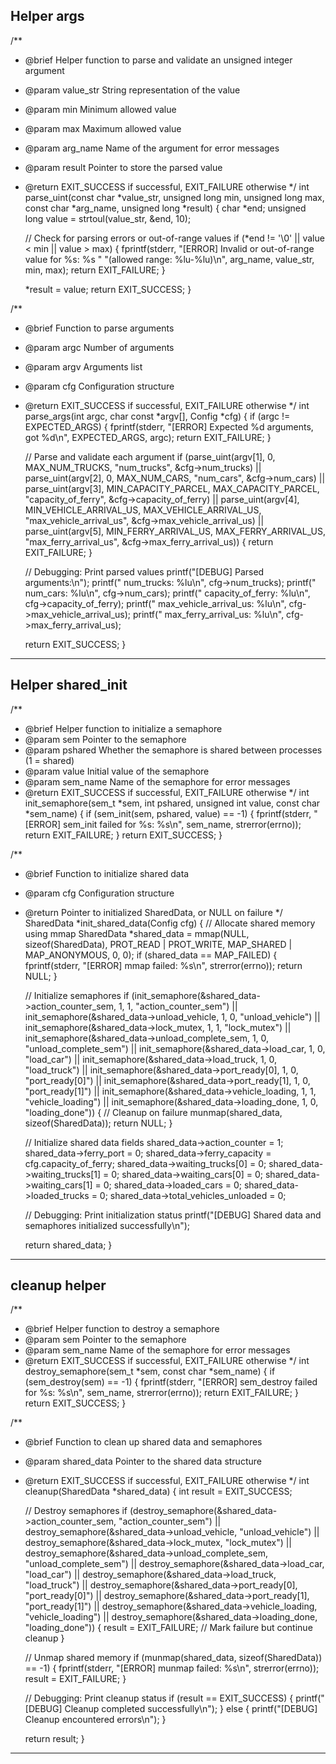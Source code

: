 Helper args
---------
/**
 * @brief Helper function to parse and validate an unsigned integer argument
 * @param value_str String representation of the value
 * @param min Minimum allowed value
 * @param max Maximum allowed value
 * @param arg_name Name of the argument for error messages
 * @param result Pointer to store the parsed value
 * @return EXIT_SUCCESS if successful, EXIT_FAILURE otherwise
 */
int parse_uint(const char *value_str, unsigned long min, unsigned long max,
               const char *arg_name, unsigned long *result) {
    char *end;
    unsigned long value = strtoul(value_str, &end, 10);

    // Check for parsing errors or out-of-range values
    if (*end != '\0' || value < min || value > max) {
        fprintf(stderr, "[ERROR] Invalid or out-of-range value for %s: %s "
                        "(allowed range: %lu-%lu)\n",
                arg_name, value_str, min, max);
        return EXIT_FAILURE;
    }

    *result = value;
    return EXIT_SUCCESS;
}

/**
 * @brief Function to parse arguments
 * @param argc Number of arguments
 * @param argv Arguments list
 * @param cfg Configuration structure
 * @return EXIT_SUCCESS if successful, EXIT_FAILURE otherwise
 */
int parse_args(int argc, char const *argv[], Config *cfg) {
    if (argc != EXPECTED_ARGS) {
        fprintf(stderr, "[ERROR] Expected %d arguments, got %d\n",
                EXPECTED_ARGS, argc);
        return EXIT_FAILURE;
    }

    // Parse and validate each argument
    if (parse_uint(argv[1], 0, MAX_NUM_TRUCKS, "num_trucks", &cfg->num_trucks) ||
        parse_uint(argv[2], 0, MAX_NUM_CARS, "num_cars", &cfg->num_cars) ||
        parse_uint(argv[3], MIN_CAPACITY_PARCEL, MAX_CAPACITY_PARCEL, "capacity_of_ferry", &cfg->capacity_of_ferry) ||
        parse_uint(argv[4], MIN_VEHICLE_ARRIVAL_US, MAX_VEHICLE_ARRIVAL_US, "max_vehicle_arrival_us", &cfg->max_vehicle_arrival_us) ||
        parse_uint(argv[5], MIN_FERRY_ARRIVAL_US, MAX_FERRY_ARRIVAL_US, "max_ferry_arrival_us", &cfg->max_ferry_arrival_us)) {
        return EXIT_FAILURE;
    }

    // Debugging: Print parsed values
    printf("[DEBUG] Parsed arguments:\n");
    printf("  num_trucks: %lu\n", cfg->num_trucks);
    printf("  num_cars: %lu\n", cfg->num_cars);
    printf("  capacity_of_ferry: %lu\n", cfg->capacity_of_ferry);
    printf("  max_vehicle_arrival_us: %lu\n", cfg->max_vehicle_arrival_us);
    printf("  max_ferry_arrival_us: %lu\n", cfg->max_ferry_arrival_us);

    return EXIT_SUCCESS;
}
---------

Helper shared_init
---------
/**
 * @brief Helper function to initialize a semaphore
 * @param sem Pointer to the semaphore
 * @param pshared Whether the semaphore is shared between processes (1 = shared)
 * @param value Initial value of the semaphore
 * @param sem_name Name of the semaphore for error messages
 * @return EXIT_SUCCESS if successful, EXIT_FAILURE otherwise
 */
int init_semaphore(sem_t *sem, int pshared, unsigned int value, const char *sem_name) {
    if (sem_init(sem, pshared, value) == -1) {
        fprintf(stderr, "[ERROR] sem_init failed for %s: %s\n", sem_name, strerror(errno));
        return EXIT_FAILURE;
    }
    return EXIT_SUCCESS;
}

/**
 * @brief Function to initialize shared data
 * @param cfg Configuration structure
 * @return Pointer to initialized SharedData, or NULL on failure
 */
SharedData *init_shared_data(Config cfg) {
    // Allocate shared memory using mmap
    SharedData *shared_data = mmap(NULL, sizeof(SharedData), PROT_READ | PROT_WRITE,
                                   MAP_SHARED | MAP_ANONYMOUS, 0, 0);
    if (shared_data == MAP_FAILED) {
        fprintf(stderr, "[ERROR] mmap failed: %s\n", strerror(errno));
        return NULL;
    }

    // Initialize semaphores
    if (init_semaphore(&shared_data->action_counter_sem, 1, 1, "action_counter_sem") ||
        init_semaphore(&shared_data->unload_vehicle, 1, 0, "unload_vehicle") ||
        init_semaphore(&shared_data->lock_mutex, 1, 1, "lock_mutex") ||
        init_semaphore(&shared_data->unload_complete_sem, 1, 0, "unload_complete_sem") ||
        init_semaphore(&shared_data->load_car, 1, 0, "load_car") ||
        init_semaphore(&shared_data->load_truck, 1, 0, "load_truck") ||
        init_semaphore(&shared_data->port_ready[0], 1, 0, "port_ready[0]") ||
        init_semaphore(&shared_data->port_ready[1], 1, 0, "port_ready[1]") ||
        init_semaphore(&shared_data->vehicle_loading, 1, 1, "vehicle_loading") ||
        init_semaphore(&shared_data->loading_done, 1, 0, "loading_done")) {
        // Cleanup on failure
        munmap(shared_data, sizeof(SharedData));
        return NULL;
    }

    // Initialize shared data fields
    shared_data->action_counter = 1;
    shared_data->ferry_port = 0;
    shared_data->ferry_capacity = cfg.capacity_of_ferry;
    shared_data->waiting_trucks[0] = 0;
    shared_data->waiting_trucks[1] = 0;
    shared_data->waiting_cars[0] = 0;
    shared_data->waiting_cars[1] = 0;
    shared_data->loaded_cars = 0;
    shared_data->loaded_trucks = 0;
    shared_data->total_vehicles_unloaded = 0;

    // Debugging: Print initialization status
    printf("[DEBUG] Shared data and semaphores initialized successfully\n");

    return shared_data;
}
---------
cleanup helper
------------
/**
 * @brief Helper function to destroy a semaphore
 * @param sem Pointer to the semaphore
 * @param sem_name Name of the semaphore for error messages
 * @return EXIT_SUCCESS if successful, EXIT_FAILURE otherwise
 */
int destroy_semaphore(sem_t *sem, const char *sem_name) {
    if (sem_destroy(sem) == -1) {
        fprintf(stderr, "[ERROR] sem_destroy failed for %s: %s\n", sem_name, strerror(errno));
        return EXIT_FAILURE;
    }
    return EXIT_SUCCESS;
}

/**
 * @brief Function to clean up shared data and semaphores
 * @param shared_data Pointer to the shared data structure
 * @return EXIT_SUCCESS if successful, EXIT_FAILURE otherwise
 */
int cleanup(SharedData *shared_data) {
    int result = EXIT_SUCCESS;

    // Destroy semaphores
    if (destroy_semaphore(&shared_data->action_counter_sem, "action_counter_sem") ||
        destroy_semaphore(&shared_data->unload_vehicle, "unload_vehicle") ||
        destroy_semaphore(&shared_data->lock_mutex, "lock_mutex") ||
        destroy_semaphore(&shared_data->unload_complete_sem, "unload_complete_sem") ||
        destroy_semaphore(&shared_data->load_car, "load_car") ||
        destroy_semaphore(&shared_data->load_truck, "load_truck") ||
        destroy_semaphore(&shared_data->port_ready[0], "port_ready[0]") ||
        destroy_semaphore(&shared_data->port_ready[1], "port_ready[1]") ||
        destroy_semaphore(&shared_data->vehicle_loading, "vehicle_loading") ||
        destroy_semaphore(&shared_data->loading_done, "loading_done")) {
        result = EXIT_FAILURE; // Mark failure but continue cleanup
    }

    // Unmap shared memory
    if (munmap(shared_data, sizeof(SharedData)) == -1) {
        fprintf(stderr, "[ERROR] munmap failed: %s\n", strerror(errno));
        result = EXIT_FAILURE;
    }

    // Debugging: Print cleanup status
    if (result == EXIT_SUCCESS) {
        printf("[DEBUG] Cleanup completed successfully\n");
    } else {
        printf("[DEBUG] Cleanup encountered errors\n");
    }

    return result;
}
----------